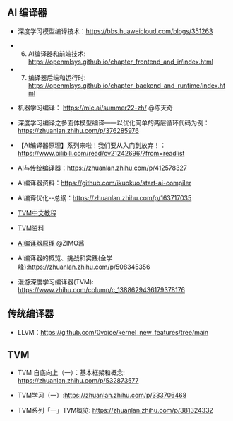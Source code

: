


## AI 编译器


- 深度学习模型编译技术：https://bbs.huaweicloud.com/blogs/351263
- 6. AI编译器和前端技术: https://openmlsys.github.io/chapter_frontend_and_ir/index.html
- 7. 编译器后端和运行时: https://openmlsys.github.io/chapter_backend_and_runtime/index.html
- 机器学习编译： https://mlc.ai/summer22-zh/   @陈天奇
- 深度学习编译之多面体模型编译——以优化简单的两层循环代码为例：https://zhuanlan.zhihu.com/p/376285976
- 【AI编译器原理】系列来啦！我们要从入门到放弃！：https://www.bilibili.com/read/cv21242696/?from=readlist
- AI与传统编译器：https://zhuanlan.zhihu.com/p/412578327
- AI编译器资料：https://github.com/ikuokuo/start-ai-compiler
- AI编译优化--总纲：https://zhuanlan.zhihu.com/p/163717035
- [TVM中文教程](https://tvm.hyper.ai/)
- [TVM资料](https://github.com/BBuf/tvm_mlir_learn)
- [AI编译器原理](https://www.bilibili.com/read/cv21242696/?spm_id_from=333.999.0.0) @ZIMO酱



- AI编译器的概览、挑战和实践(金学峰):https://zhuanlan.zhihu.com/p/508345356

- 漫游深度学习编译器(TVM): https://www.zhihu.com/column/c_1388629436179378176




## 传统编译器

- LLVM：https://github.com/0voice/kernel_new_features/tree/main







## TVM

- TVM 自底向上（一）：基本框架和概念: https://zhuanlan.zhihu.com/p/532873577
- TVM学习（一）:https://zhuanlan.zhihu.com/p/333706468

- TVM系列「一」TVM概览: https://zhuanlan.zhihu.com/p/381324332
 



